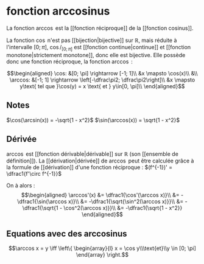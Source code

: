 # fonction arccosinus

La fonction $\arccos$ est la [[fonction réciproque]] de la [[fonction cosinus]].

La fonction $\cos$ n'est pas [[bijection|bijective]] sur $\mathbb{R}$, mais réduite à l'intervalle $[0; \pi]$, $\cos/_{[0;\pi]}$ est [[fonction continue|continue]] et [[fonction monotone|strictement monotone]], donc elle est bijective.
Elle possède donc une fonction réciproque, la fonction $\arccos$ :


$$\begin{aligned}
\cos: &[0; \pi] \rightarrow [-1; 1]\\
      &x \mapsto \cos(x)\\
&\\
\arccos: &[-1; 1] \rightarrow \left[-\dfrac\pi2; \dfrac\pi2\right]\\
	&x \mapsto y\text{ tel que }\cos(y) = x \text{ et } y\in[0, \pi]\\
\end{aligned}$$
## Notes

$\cos(\arcsin(x)) = -\sqrt{1 - x^2}$
$\sin(\arccos(x)) = \sqrt{1 - x^2}$

## Dérivée
$\arccos$ est [[fonction dérivable|dérivable]] sur $\mathbb R$ (son [[ensemble de définition]]).
La [[dérivation|dérivée]] de $\arccos$ peut être calculée grâce à la formule de [[dérivation]] d'une fonction réciproque :
$(f^{-1})' = \dfrac1{f'\circ f^{-1}}$

On à alors :
$$\begin{aligned}
\arccos'(x) &= \dfrac1{\cos'(\arccos x)}\\
&= -\dfrac1{\sin(\arccos x)}\\
&= -\dfrac1{\sqrt{\sin^2(\arccos x)}}\\
&= -\dfrac1{\sqrt{1 - \cos^2(\arccos x)}}\\
&= -\dfrac1{\sqrt{1 - x^2}}
\end{aligned}$$


## Equations avec des arccosinus

$$\arccos x = y \iff \left\{ \begin{array}{l} x = \cos y\\\text{et}\\y \in [0; \pi] \end{array} \right.$$